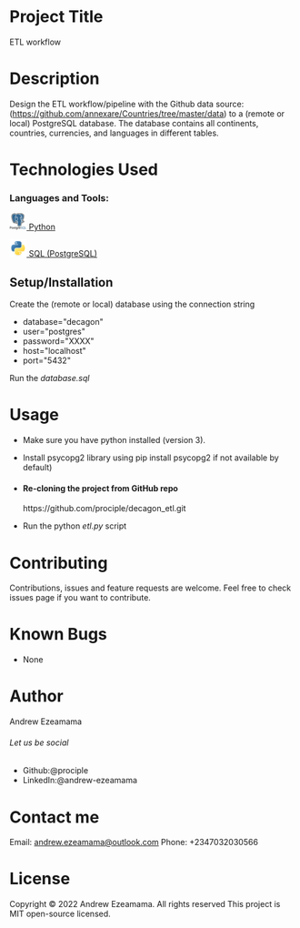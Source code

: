 # Project  Title
ETL workflow


# Description
Design the ETL workflow/pipeline with the Github data source: (https://github.com/annexare/Countries/tree/master/data) to a (remote or local) PostgreSQL database. 
The database contains all continents, countries, currencies, and languages in different tables.



# Technologies Used


<h3 align="left">Languages and Tools:</h3>
<p align="left"> <a href="https://www.postgresql.org" target="_blank" rel="noreferrer"><img src="https://raw.githubusercontent.com/devicons/devicon/master/icons/postgresql/postgresql-original-wordmark.svg" alt="postgresql" width="30" height="30"/> Python </a> </p>
<p><a href="https://www.python.org" target="_blank" rel="noreferrer"> <img src="https://raw.githubusercontent.com/devicons/devicon/master/icons/python/python-original.svg" alt="python" width="30" height="30"/> SQL (PostgreSQL) </a> </p>


## Setup/Installation

Create the (remote or local) database using the connection string
* database="decagon"
* user="postgres"
* password="XXXX"
* host="localhost"
* port="5432"

Run the <i> database.sql </i>


# Usage 
* Make sure you have python installed (version 3).
* Install psycopg2 library using pip install psycopg2 if not available by default)

* <h4 align="left">Re-cloning the project from GitHub repo</h4>https://github.com/prociple/decagon_etl.git
* Run the python <i> etl.py </i> script


# Contributing
Contributions, issues and feature requests are welcome. Feel free to check issues page if you want to contribute.


# Known Bugs
* None

# Author
Andrew Ezeamama

<h6>Let us be social</h6>

* Github:@prociple  <a href="https://github.com/prociple/" target="_blank"></a>
* LinkedIn:@andrew-ezeamama <a href="https://www.linkedin.com/in/andrew-ezeamama-pmp-7b87a024" target="_blank"></a>

# Contact me
Email: andrew.ezeamama@outlook.com
Phone: +2347032030566
                  

# License
Copyright  © 2022 Andrew Ezeamama. All rights reserved
This project is MIT open-source licensed.
